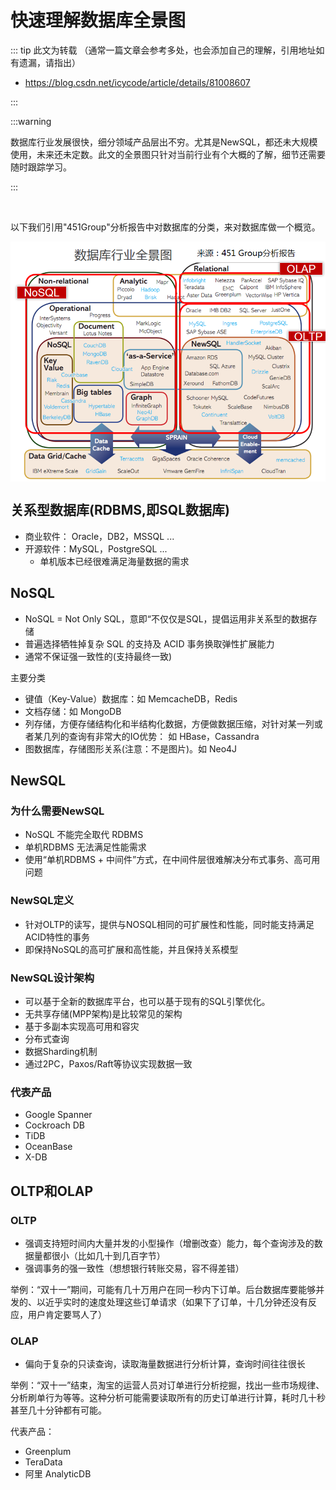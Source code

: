 # 快速理解数据库全景图

::: tip 此文为转载 （通常一篇文章会参考多处，也会添加自己的理解，引用地址如有遗漏，请指出）

- https://blog.csdn.net/icycode/article/details/81008607

:::

:::warning

数据库行业发展很快，细分领域产品层出不穷。尤其是NewSQL，都还未大规模使用，未来还未定数。此文的全景图只针对当前行业有个大概的了解，细节还需要随时跟踪学习。

:::

<br />

以下我们引用"451Group"分析报告中对数据库的分类，来对数据库做一个概览。

<div style="display:flex;"><img src="./images/overview-1.jpg" alt="" style="zoom:80%;display:block;" align="left"/></div>



## **关系型数据库(RDBMS,即SQL数据库)**

- 商业软件： Oracle，DB2，MSSQL ...
- 开源软件：MySQL，PostgreSQL ...
  - 单机版本已经很难满足海量数据的需求



## **NoSQL**

- NoSQL = Not Only SQL，意即“不仅仅是SQL，提倡运用非关系型的数据存储
- 普遍选择牺牲掉复杂 SQL 的支持及 ACID 事务换取弹性扩展能力
- 通常不保证强一致性的(支持最终一致)

主要分类

- 键值（Key-Value）数据库：如 MemcacheDB，Redis
- 文档存储：如 MongoDB
- 列存储，方便存储结构化和半结构化数据，方便做数据压缩，对针对某一列或者某几列的查询有非常大的IO优势： 如 HBase，Cassandra
- 图数据库，存储图形关系(注意：不是图片)。如 Neo4J



## **NewSQL**

### **为什么需要NewSQL**

- NoSQL 不能完全取代 RDBMS
- 单机RDBMS 无法满足性能需求
- 使用“单机RDBMS + 中间件”方式，在中间件层很难解决分布式事务、高可用问题



### **NewSQL定义**

- 针对OLTP的读写，提供与NOSQL相同的可扩展性和性能，同时能支持满足ACID特性的事务
- 即保持NoSQL的高可扩展和高性能，并且保持关系模型



### **NewSQL设计架构**

- 可以基于全新的数据库平台，也可以基于现有的SQL引擎优化。
- 无共享存储(MPP架构)是比较常见的架构
- 基于多副本实现高可用和容灾
- 分布式查询
- 数据Sharding机制
- 通过2PC，Paxos/Raft等协议实现数据一致



### **代表产品**

- Google Spanner
- Cockroach DB
- TiDB
- OceanBase
- X-DB



## **OLTP和OLAP**

### **OLTP**

- 强调支持短时间内大量并发的小型操作（增删改查）能力，每个查询涉及的数据量都很小（比如几十到几百字节）
- 强调事务的强一致性（想想银行转账交易，容不得差错）

举例：“双十一”期间，可能有几十万用户在同一秒内下订单。后台数据库要能够并发的、以近乎实时的速度处理这些订单请求（如果下了订单，十几分钟还没有反应，用户肯定要骂人了）



### **OLAP**

- 偏向于复杂的只读查询，读取海量数据进行分析计算，查询时间往往很长

举例：“双十一”结束，淘宝的运营人员对订单进行分析挖掘，找出一些市场规律、分析刷单行为等等。这种分析可能需要读取所有的历史订单进行计算，耗时几十秒甚至几十分钟都有可能。

代表产品：

- Greenplum
- TeraData
- 阿里 AnalyticDB